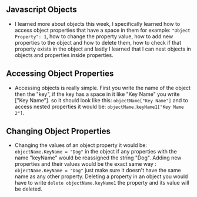## Javascript Objects

- I learned more about objects this week, I specifically learned how to access object properties that have a space in them for example: `"Object Property": 1`, how to change the property value, how to add new properties to the object and how to delete them, how to check if that property exists in the object and lastly I learned that I can nest objects in objects and properties inside properties.

## Accessing Object Properties

- Accessing objects is really simple. First you write the name of the object then the "key", if the key has a space in it like "Key Name" you write ["Key Name"]. so it should look like this:  `objectName["Key Name"]` and to access nested properties it would be: `objectName.keyName1["Key Name 2"]`.

## Changing Object Properties

- Changing the values of an object property it would be: `objectName.KeyName = "Dog"`    in the object if any properties with the name "keyName" would be reassigned the string "Dog".  Adding new properties and their values would be the exact same way : `objectName.KeyName = "Dog"` just make sure it doesn't have the same name as any other property.  Deleting a property in an object you would have to write `delete objectName.keyName1` the property and its value will be deleted.
